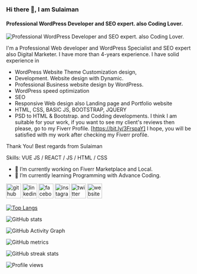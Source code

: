 ### Hi there 👋, I am Sulaiman
#### Professional WordPress Developer and SEO expert. also Coding Lover.
![Professional WordPress Developer and SEO expert. also Coding Lover.](https://www.linkedin.com/in/mdsulaiman189/overlay/background-image/)

I'm a Professional Web developer and WordPress Specialist and SEO expert also Digital Marketer. I have more than 4-years experience. I have solid experience in 
- WordPress Website Theme Customization design, 
- Development. Website design with Dynamic. 
- Professional Business website design by WordPress. 
- WordPress speed optimization 
- SEO
- Responsive Web design also Landing page and Portfolio website
- HTML, CSS, BASIC JS, BOOTSTRAP, JQUERY 
- PSD to HTML & Bootstrap. and Codding developments. 
I think I am suitable for your work, if you want to see my client's reviews then please, go to my Fiverr Profile. [https://bit.ly/3FrspaY]
I hope, you will be satisfied with my work after checking my Fiverr profile.

Thank You! 
Best regards from Sulaiman

Skills: VUE JS / REACT / JS / HTML / CSS

- 🔭 I’m currently working on Fiverr Marketplace and Local. 
- 🌱 I’m currently learning Programming with Advance Coding. 


[<img src='https://cdn.jsdelivr.net/npm/simple-icons@3.0.1/icons/github.svg' alt='github' height='40'>](https://github.com/mdsulaiman189)  [<img src='https://cdn.jsdelivr.net/npm/simple-icons@3.0.1/icons/linkedin.svg' alt='linkedin' height='40'>](https://www.linkedin.com/in/mdsulaiman189/)  [<img src='https://cdn.jsdelivr.net/npm/simple-icons@3.0.1/icons/facebook.svg' alt='facebook' height='40'>](https://www.facebook.com/mdsulaiman189)  [<img src='https://cdn.jsdelivr.net/npm/simple-icons@3.0.1/icons/instagram.svg' alt='instagram' height='40'>](https://www.instagram.com/mdsulaiman189/)  [<img src='https://cdn.jsdelivr.net/npm/simple-icons@3.0.1/icons/twitter.svg' alt='twitter' height='40'>](https://twitter.com/mdsulaiman1899)  [<img src='https://cdn.jsdelivr.net/npm/simple-icons@3.0.1/icons/icloud.svg' alt='website' height='40'>](https://wpdeveloper.agency/)  

[![Top Langs](https://github-readme-stats.vercel.app/api/top-langs/?username=mdsulaiman189)](https://github.com/anuraghazra/github-readme-stats)

![GitHub stats](https://github-readme-stats.vercel.app/api?username=mdsulaiman189&show_icons=true&count_private=true)  

![GitHub Activity Graph](https://activity-graph.herokuapp.com/graph?username=mdsulaiman189)  

![GitHub metrics](https://metrics.lecoq.io/mdsulaiman189)  

![GitHub streak stats](https://github-readme-streak-stats.herokuapp.com/?user=mdsulaiman189)  

![Profile views](https://gpvc.arturio.dev/mdsulaiman189)  
